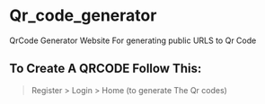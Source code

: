 # Qr_code_generator
QrCode Generator Website For generating public URLS to Qr Code
<br>
## To Create A QRCODE Follow This:
> Register > Login > Home (to generate The Qr codes)
